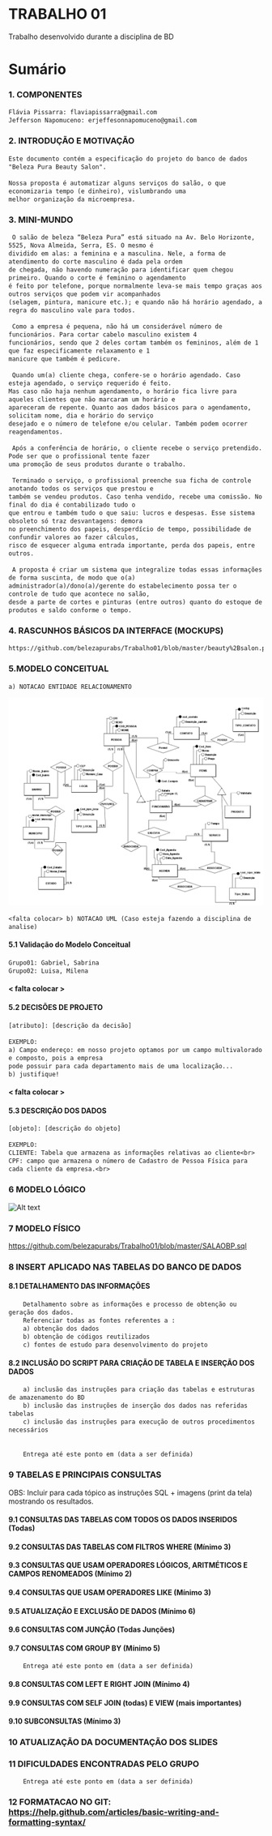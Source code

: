 # TRABALHO 01
Trabalho desenvolvido durante a disciplina de BD

# Sumário


### 1. COMPONENTES <br>

	Flávia Pissarra: flaviapissarra@gmail.com
	Jefferson Napomuceno: erjeffesonnapomuceno@gmail.com

### 2. INTRODUÇÃO E MOTIVAÇÃO <br>
	
	Este documento contém a especificação do projeto do banco de dados "Beleza Pura Beauty Salon".
	
	Nossa proposta é automatizar alguns serviços do salão, o que economizaria tempo (e dinheiro), vislumbrando uma
	melhor organização da microempresa.

### 3. MINI-MUNDO <br>

	 O salão de beleza “Beleza Pura” está situado na Av. Belo Horizonte, 5525, Nova Almeida, Serra, ES. O mesmo é
	dividido em alas: a feminina e a masculina. Nele, a forma de atendimento do corte masculino é dada pela ordem
	de chegada, não havendo numeração para identificar quem chegou primeiro. Quando o corte é feminino o agendamento
	é feito por telefone, porque normalmente leva-se mais tempo graças aos outros serviços que podem vir acompanhados
	(selagem, pintura, manicure etc.); e quando não há horário agendado, a regra do masculino vale para todos.

	 Como a empresa é pequena, não há um considerável número de funcionários. Para cortar cabelo masculino existem 4
	funcionários, sendo que 2 deles cortam também os femininos, além de 1 que faz especificamente relaxamento e 1
	manicure que também é pedicure.
	
	 Quando um(a) cliente chega, confere-se o horário agendado. Caso esteja agendado, o serviço requerido é feito.
	Mas caso não haja nenhum agendamento, o horário fica livre para aqueles clientes que não marcaram um horário e
	apareceram de repente. Quanto aos dados básicos para o agendamento, solicitam nome, dia e horário do serviço
	desejado e o número de telefone e/ou celular. Também podem ocorrer reagendamentos.
	
	 Após a conferência de horário, o cliente recebe o serviço pretendido. Pode ser que o profissional tente fazer
	uma promoção de seus produtos durante o trabalho.
	
	 Terminado o serviço, o profissional preenche sua ficha de controle anotando todos os serviços que prestou e
	também se vendeu produtos. Caso tenha vendido, recebe uma comissão. No final do dia é contabilizado tudo o
	que entrou e também tudo o que saiu: lucros e despesas. Esse sistema obsoleto só traz desvantagens: demora
	no preenchimento dos papeis, desperdício de tempo, possibilidade de confundir valores ao fazer cálculos, 
	risco de esquecer alguma entrada importante, perda dos papeis, entre outros.
	  
	 A proposta é criar um sistema que integralize todas essas informações de forma suscinta, de modo que o(a)
	administrador(a)/dono(a)/gerente do estabelecimento possa ter o controle de tudo que acontece no salão,
	desde a parte de cortes e pinturas (entre outros) quanto do estoque de produtos e saldo conforme o tempo.

### 4. RASCUNHOS BÁSICOS DA INTERFACE (MOCKUPS)<br>

	https://github.com/belezapurabs/Trabalho01/blob/master/beauty%2Bsalon.pdf

### 5.MODELO CONCEITUAL<br>
    a) NOTACAO ENTIDADE RELACIONAMENTO
    
![Alt text](https://github.com/belezapurabs/Trabalho01/blob/master/Conceitual_1.png)
    
    <falta colocar> b) NOTACAO UML (Caso esteja fazendo a disciplina de analise)

#### 5.1 Validação do Modelo Conceitual

    Grupo01: Gabriel, Sabrina
    Grupo02: Luisa, Milena
    
#### < falta colocar >
#### 5.2 DECISÕES DE PROJETO
   
    [atributo]: [descrição da decisão]
    
    EXEMPLO:
    a) Campo endereço: em nosso projeto optamos por um campo multivalorado e composto, pois a empresa 
    pode possuir para cada departamento mais de uma localização... 
    b) justifique!

#### < falta colocar >
#### 5.3 DESCRIÇÃO DOS DADOS 

    [objeto]: [descrição do objeto]
    
    EXEMPLO:
    CLIENTE: Tabela que armazena as informações relativas ao cliente<br>
    CPF: campo que armazena o número de Cadastro de Pessoa Física para cada cliente da empresa.<br>

### 6	MODELO LÓGICO<br>
![Alt text](https://github.com/belezapurabs/Trabalho01/blob/master/L%C3%B3gico_1.png)

### 7	MODELO FÍSICO<br>
https://github.com/belezapurabs/Trabalho01/blob/master/SALAOBP.sql
 
### 8	INSERT APLICADO NAS TABELAS DO BANCO DE DADOS<br>
#### 8.1 DETALHAMENTO DAS INFORMAÇÕES
        Detalhamento sobre as informações e processo de obtenção ou geração dos dados.
        Referenciar todas as fontes referentes a :
        a) obtenção dos dados
        b) obtenção de códigos reutilizados
        c) fontes de estudo para desenvolvimento do projeto
        
#### 8.2 INCLUSÃO DO SCRIPT PARA CRIAÇÃO DE TABELA E INSERÇÃO DOS DADOS
        a) inclusão das instruções para criação das tabelas e estruturas de amazenamento do BD
        b) inclusão das instruções de inserção dos dados nas referidas tabelas
        c) inclusão das instruções para execução de outros procedimentos necessários


        Entrega até este ponto em (data a ser definida)
        
### 9	TABELAS E PRINCIPAIS CONSULTAS<br>
OBS: Incluir para cada tópico as instruções SQL + imagens (print da tela) mostrando os resultados.<br>
#### 9.1	CONSULTAS DAS TABELAS COM TODOS OS DADOS INSERIDOS (Todas) <br>
#### 9.2	CONSULTAS DAS TABELAS COM FILTROS WHERE (Mínimo 3) <br>
#### 9.3	CONSULTAS QUE USAM OPERADORES LÓGICOS, ARITMÉTICOS E CAMPOS RENOMEADOS (Mínimo 2)<br>
#### 9.4	CONSULTAS QUE USAM OPERADORES LIKE (Mínimo 3)  <br>
#### 9.5	ATUALIZAÇÃO E EXCLUSÃO DE DADOS (Mínimo 6)<br>
#### 9.6	CONSULTAS COM JUNÇÃO (Todas Junções)<br>
#### 9.7	CONSULTAS COM GROUP BY (Mínimo 5)<br>
        Entrega até este ponto em (data a ser definida)
        
#### 9.8	CONSULTAS COM LEFT E RIGHT JOIN (Mínimo 4) <br>
#### 9.9	CONSULTAS COM SELF JOIN (todas) E VIEW (mais importantes) <br>
#### 9.10	SUBCONSULTAS (Mínimo 3) <br>
### 10	ATUALIZAÇÃO DA DOCUMENTAÇÃO DOS SLIDES<br>
### 11	DIFICULDADES ENCONTRADAS PELO GRUPO<br>

        Entrega até este ponto em (data a ser definida)
        
### 12  FORMATACAO NO GIT: https://help.github.com/articles/basic-writing-and-formatting-syntax/

